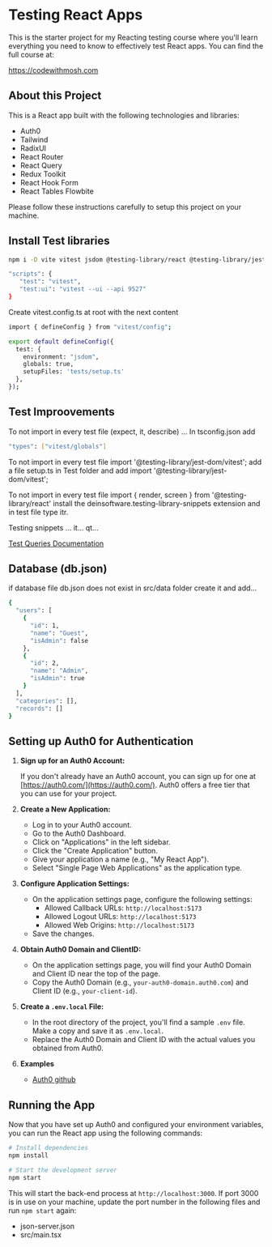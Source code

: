 # Testing React Apps

This is the starter project for my Reacting testing course where you'll learn everything you need to know to effectively test React apps. You can find the full course at: 

https://codewithmosh.com 

## About this Project 

This is a React app built with the following technologies and libraries: 

- Auth0 
- Tailwind 
- RadixUI
- React Router 
- React Query  
- Redux Toolkit
- React Hook Form 
- React Tables Flowbite

Please follow these instructions carefully to setup this project on your machine. 

## Install Test libraries

```bash
npm i -D vite vitest jsdom @testing-library/react @testing-library/jest-dom @testing-library/user-event
```
```bash
"scripts": {
   "test": "vitest",
   "test:ui": "vitest --ui --api 9527"
}
```
Create vitest.config.ts at root with the next content
```bash
import { defineConfig } from "vitest/config";

export default defineConfig({
  test: {
    environment: "jsdom",
    globals: true,
    setupFiles: 'tests/setup.ts'
  },
});
```
## Test Improovements
To not import in every test file (expect, it, describe) ...
In tsconfig.json add
```bash
"types": ["vitest/globals"]
```
To not import in every test file import '@testing-library/jest-dom/vitest';
add a file setup.ts in Test folder and add import '@testing-library/jest-dom/vitest';

To not import in every test file import { render, screen } from '@testing-library/react'
install the deinsoftware.testing-library-snippets extension and in test file type itr.

Testing snippets ... it... qt...

[Test Queries Documentation](https://testing-library.com/docs/)

## Database (db.json)

if database file db.json does not exist in src/data folder create it and add...
```bash
{
  "users": [
    {
      "id": 1,
      "name": "Guest",
      "isAdmin": false
    },
    {
      "id": 2,
      "name": "Admin",
      "isAdmin": true
    }
  ],
  "categories": [],
  "records": []
}

```

## Setting up Auth0 for Authentication

1. **Sign up for an Auth0 Account:**

   If you don't already have an Auth0 account, you can sign up for one at [https://auth0.com/](https://auth0.com/). Auth0 offers a free tier that you can use for your project.

2. **Create a New Application:**

   - Log in to your Auth0 account.
   - Go to the Auth0 Dashboard.
   - Click on "Applications" in the left sidebar.
   - Click the "Create Application" button.
   - Give your application a name (e.g., "My React App").
   - Select "Single Page Web Applications" as the application type.

3. **Configure Application Settings:**

   - On the application settings page, configure the following settings:
     - Allowed Callback URLs: `http://localhost:5173` 
     - Allowed Logout URLs: `http://localhost:5173` 
     - Allowed Web Origins: `http://localhost:5173`
   - Save the changes.

4. **Obtain Auth0 Domain and ClientID:**

   - On the application settings page, you will find your Auth0 Domain and Client ID near the top of the page.
   - Copy the Auth0 Domain (e.g., `your-auth0-domain.auth0.com`) and Client ID (e.g., `your-client-id`).

5. **Create a `.env.local` File:**

   - In the root directory of the project, you'll find a sample `.env` file. Make a copy and save it as `.env.local`.
   - Replace the Auth0 Domain and Client ID with the actual values you obtained from Auth0.

6. **Examples**
   
   - [Auth0 github](https://github.com/auth0/auth0-react/?tab=readme-ov-file)



## Running the App

Now that you have set up Auth0 and configured your environment variables, you can run the React app using the following commands:

```bash
# Install dependencies
npm install

# Start the development server
npm start
```

This will start the back-end process at `http://localhost:3000`. If port 3000 is in use on your machine, update the port number in the following files and run `npm start` again: 

- json-server.json
- src/main.tsx
